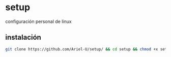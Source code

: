 # setup
configuración personal de linux

## instalación
```bash
git clone https://github.com/Ariel-U/setup/ && cd setup && chmod +x setup.sh && ./setup.sh
```
